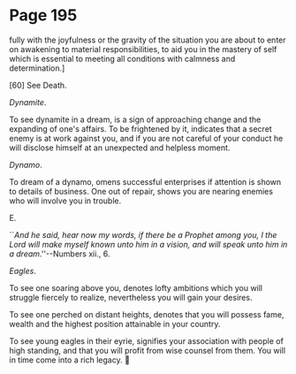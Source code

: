 # Page 195
fully with the joyfulness or the gravity of the situation you
are about to enter on awakening to material responsibilities,
to aid you in the mastery of self which is essential to meeting
all conditions with calmness and determination.]



[60] See Death.


_Dynamite_.


To see dynamite in a dream, is a sign of approaching change
and the expanding of one's affairs. To be frightened by it,
indicates that a secret enemy is at work against you,
and if you are not careful of your conduct he will disclose
himself at an unexpected and helpless moment.


_Dynamo_.


To dream of a dynamo, omens successful enterprises if attention
is shown to details of business. One out of repair, shows you
are nearing enemies who will involve you in trouble.




E.


``_And he said, hear now my words, if there be a Prophet among you,
I the Lord will make myself known unto him in a vision, and will speak
unto him in a dream_.''--Numbers xii., 6.


_Eagles_.


To see one soaring above you, denotes lofty ambitions which you will struggle
fiercely to realize, nevertheless you will gain your desires.


To see one perched on distant heights, denotes that you will possess fame,
wealth and the highest position attainable in your country.


To see young eagles in their eyrie, signifies your association with people
of high standing, and that you will profit from wise counsel from them.
You will in time come into a rich legacy.
